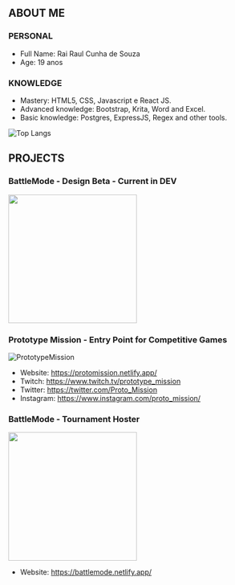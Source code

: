 ## ABOUT ME
### PERSONAL
* Full Name: Rai Raul Cunha de Souza
* Age: 19 anos

### KNOWLEDGE

* Mastery: HTML5, CSS, Javascript e React JS.
* Advanced knowledge: Bootstrap, Krita, Word and Excel.
* Basic knowledge: Postgres, ExpressJS, Regex and other tools.

![Top Langs](https://github-readme-stats.vercel.app/api/top-langs/?username=anuraghazra&layout=compact)

## PROJECTS
### BattleMode - Design Beta - Current in DEV
<img src="https://battlemode.netlify.app/static/media/logo.ddf08a1b98408dc88307.png" data-canonical-src="[https://gyazo.com/eb5c5741b6a9a16c692170a41a49c858.png](https://battlemode.netlify.app/static/media/logo.ddf08a1b98408dc88307.png)" width="256" height="256" />

### Prototype Mission - Entry Point for Competitive Games
![PrototypeMission](https://media.discordapp.net/attachments/1074484549704220695/1075421215927308308/PrototypeMissionLogo.png?width=256&height=256)

* Website: https://protomission.netlify.app/
* Twitch: https://www.twitch.tv/prototype_mission
* Twitter: https://twitter.com/Proto_Mission
* Instagram: https://www.instagram.com/proto_mission/


### BattleMode - Tournament Hoster
<img src="https://battlemode.netlify.app/static/media/logo.ddf08a1b98408dc88307.png" data-canonical-src="[https://gyazo.com/eb5c5741b6a9a16c692170a41a49c858.png](https://battlemode.netlify.app/static/media/logo.ddf08a1b98408dc88307.png)" width="256" height="256" />

* Website: https://battlemode.netlify.app/
